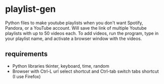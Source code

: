 # playlist-gen
Python files to make youtube playlists when you don't want Spotify, Pandora, or a YouTube account. Will save the link of multiple Youtube playlists with up to 50 videos each. To add videos, run the program, type in your playlist name, and activate a browser window with the videos.

## requirements
* Python libraries tkinter, keyboard, time, random
* Browser with Ctrl-L url select shortcut and Ctrl-tab switch tabs shortcut (I use Firefox)
